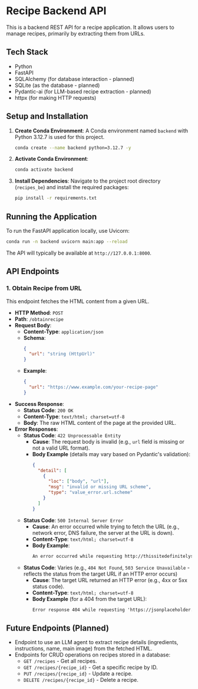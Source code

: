 # Recipe Backend API

This is a backend REST API for a recipe application. It allows users to manage recipes, primarily by extracting them from URLs.

## Tech Stack

- Python
- FastAPI
- SQLAlchemy (for database interaction - planned)
- SQLite (as the database - planned)
- Pydantic-ai (for LLM-based recipe extraction - planned)
- httpx (for making HTTP requests)

## Setup and Installation

1.  **Create Conda Environment**:
    A Conda environment named `backend` with Python 3.12.7 is used for this project.
    ```bash
    conda create --name backend python=3.12.7 -y
    ```

2.  **Activate Conda Environment**:
    ```bash
    conda activate backend
    ```

3.  **Install Dependencies**:
    Navigate to the project root directory (`recipes_be`) and install the required packages:
    ```bash
    pip install -r requirements.txt
    ```

## Running the Application

To run the FastAPI application locally, use Uvicorn:

```bash
conda run -n backend uvicorn main:app --reload
```

The API will typically be available at `http://127.0.0.1:8000`.

## API Endpoints

### 1. Obtain Recipe from URL

This endpoint fetches the HTML content from a given URL.

-   **HTTP Method**: `POST`
-   **Path**: `/obtainrecipe`
-   **Request Body**:
    -   **Content-Type**: `application/json`
    -   **Schema**:
        ```json
        {
          "url": "string (HttpUrl)"
        }
        ```
    -   **Example**:
        ```json
        {
          "url": "https://www.example.com/your-recipe-page"
        }
        ```
-   **Success Response**:
    -   **Status Code**: `200 OK`
    -   **Content-Type**: `text/html; charset=utf-8`
    -   **Body**: The raw HTML content of the page at the provided URL.
-   **Error Responses**:
    -   **Status Code**: `422 Unprocessable Entity`
        -   **Cause**: The request body is invalid (e.g., `url` field is missing or not a valid URL format).
        -   **Body Example** (details may vary based on Pydantic's validation):
            ```json
            {
              "detail": [
                {
                  "loc": ["body", "url"],
                  "msg": "invalid or missing URL scheme",
                  "type": "value_error.url.scheme"
                }
              ]
            }
            ```
    -   **Status Code**: `500 Internal Server Error`
        -   **Cause**: An error occurred while trying to fetch the URL (e.g., network error, DNS failure, the server at the URL is down).
        -   **Content-Type**: `text/html; charset=utf-8`
        -   **Body Example**:
            ```html
            An error occurred while requesting http://thissitedefinitelyshouldnotexist12345.com: ... (specific error message)
            ```
    -   **Status Code**: Varies (e.g., `404 Not Found`, `503 Service Unavailable` - reflects the status from the target URL if an HTTP error occurs)
        -   **Cause**: The target URL returned an HTTP error (e.g., 4xx or 5xx status code).
        -   **Content-Type**: `text/html; charset=utf-8`
        -   **Body Example** (for a 404 from the target URL):
            ```html
            Error response 404 while requesting 'https://jsonplaceholder.typicode.com/nonexistentpath': ... (HTML or text from the target error page)
            ```

## Future Endpoints (Planned)

-   Endpoint to use an LLM agent to extract recipe details (ingredients, instructions, name, main image) from the fetched HTML.
-   Endpoints for CRUD operations on recipes stored in a database:
    -   `GET /recipes` - Get all recipes.
    -   `GET /recipes/{recipe_id}` - Get a specific recipe by ID.
    -   `PUT /recipes/{recipe_id}` - Update a recipe.
    -   `DELETE /recipes/{recipe_id}` - Delete a recipe.
